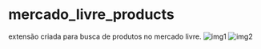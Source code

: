# mercado_livre_products
extensão criada para busca de produtos no mercado livre.
![img1](https://github.com/user-attachments/assets/3f1d8270-13b8-452c-bcda-a26264e0b077)
![img2](https://github.com/user-attachments/assets/793879ec-94b4-4009-9f00-2d5b650e757c)
